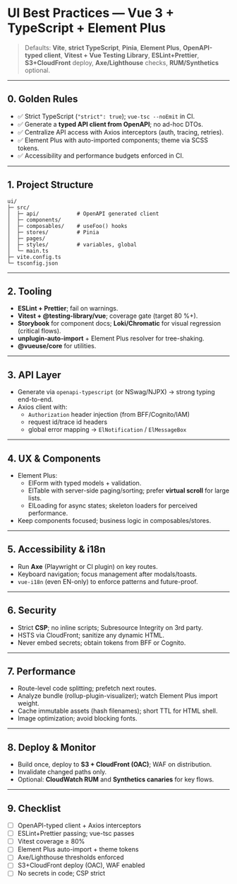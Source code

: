 # UI Best Practices — Vue 3 + TypeScript + Element Plus

> Defaults: **Vite**, **strict TypeScript**, **Pinia**, **Element Plus**, **OpenAPI-typed client**, **Vitest + Vue Testing Library**, **ESLint+Prettier**, **S3+CloudFront** deploy, **Axe/Lighthouse** checks, **RUM/Synthetics** optional.

---

## 0. Golden Rules

- ✅ Strict TypeScript (`"strict": true`); `vue-tsc --noEmit` in CI.
- ✅ Generate a **typed API client from OpenAPI**; no ad-hoc DTOs.
- ✅ Centralize API access with Axios interceptors (auth, tracing, retries).
- ✅ Element Plus with auto-imported components; theme via SCSS tokens.
- ✅ Accessibility and performance budgets enforced in CI.

---

## 1. Project Structure

```
ui/
├─ src/
│  ├─ api/            # OpenAPI generated client
│  ├─ components/
│  ├─ composables/    # useFoo() hooks
│  ├─ stores/         # Pinia
│  ├─ pages/
│  ├─ styles/         # variables, global
│  └─ main.ts
├─ vite.config.ts
└─ tsconfig.json
```

---

## 2. Tooling

- **ESLint + Prettier**; fail on warnings.
- **Vitest + @testing-library/vue**; coverage gate (target 80 %+).
- **Storybook** for component docs; **Loki/Chromatic** for visual regression (critical flows).
- **unplugin-auto-import** + Element Plus resolver for tree-shaking.
- **@vueuse/core** for utilities.

---

## 3. API Layer

- Generate via `openapi-typescript` (or NSwag/NJPX) → strong typing end-to-end.
- Axios client with:
  - `Authorization` header injection (from BFF/Cognito/IAM)
  - request id/trace id headers
  - global error mapping → `ElNotification` / `ElMessageBox`

---

## 4. UX & Components

- Element Plus:
  - ElForm with typed models + validation.
  - ElTable with server-side paging/sorting; prefer **virtual scroll** for large lists.
  - ElLoading for async states; skeleton loaders for perceived performance.
- Keep components focused; business logic in composables/stores.

---

## 5. Accessibility & i18n

- Run **Axe** (Playwright or CI plugin) on key routes.
- Keyboard navigation; focus management after modals/toasts.
- `vue-i18n` (even EN-only) to enforce patterns and future-proof.

---

## 6. Security

- Strict **CSP**; no inline scripts; Subresource Integrity on 3rd party.
- HSTS via CloudFront; sanitize any dynamic HTML.
- Never embed secrets; obtain tokens from BFF or Cognito.

---

## 7. Performance

- Route-level code splitting; prefetch next routes.
- Analyze bundle (rollup-plugin-visualizer); watch Element Plus import weight.
- Cache immutable assets (hash filenames); short TTL for HTML shell.
- Image optimization; avoid blocking fonts.

---

## 8. Deploy & Monitor

- Build once, deploy to **S3 + CloudFront (OAC)**; WAF on distribution.
- Invalidate changed paths only.
- Optional: **CloudWatch RUM** and **Synthetics canaries** for key flows.

---

## 9. Checklist

- [ ] OpenAPI-typed client + Axios interceptors
- [ ] ESLint+Prettier passing; vue-tsc passes
- [ ] Vitest coverage ≥ 80%
- [ ] Element Plus auto-import + theme tokens
- [ ] Axe/Lighthouse thresholds enforced
- [ ] S3+CloudFront deploy (OAC), WAF enabled
- [ ] No secrets in code; CSP strict
